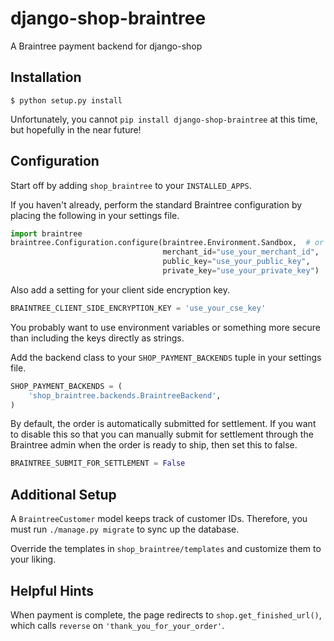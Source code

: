 django-shop-braintree
=====================

A Braintree payment backend for django-shop

Installation
------------
```
$ python setup.py install
```

Unfortunately, you cannot `pip install django-shop-braintree` at this time, but hopefully in the near future!

Configuration
-------------
Start off by adding `shop_braintree` to your `INSTALLED_APPS`.


If you haven't already, perform the standard Braintree configuration by placing the following in your settings file.

```python
import braintree
braintree.Configuration.configure(braintree.Environment.Sandbox,  # or Production
                                  merchant_id="use_your_merchant_id",
                                  public_key="use_your_public_key",
                                  private_key="use_your_private_key")
```

Also add a setting for your client side encryption key.

```python
BRAINTREE_CLIENT_SIDE_ENCRYPTION_KEY = 'use_your_cse_key'
```

You probably want to use environment variables or something more secure than including the keys directly as strings.

Add the backend class to your `SHOP_PAYMENT_BACKENDS` tuple in your settings file.

```python
SHOP_PAYMENT_BACKENDS = (
    'shop_braintree.backends.BraintreeBackend',
)
```

By default, the order is automatically submitted for settlement. If you want to disable this so that you can manually
submit for settlement through the Braintree admin when the order is ready to ship, then set this to false.

```python
BRAINTREE_SUBMIT_FOR_SETTLEMENT = False
```

Additional Setup
----------------
A `BraintreeCustomer` model keeps track of customer IDs. Therefore, you must run `./manage.py migrate` to sync up the
database.

Override the templates in `shop_braintree/templates` and customize them to your liking.

Helpful Hints
-------------
When payment is complete, the page redirects to `shop.get_finished_url()`, which calls `reverse` on
`'thank_you_for_your_order'`.